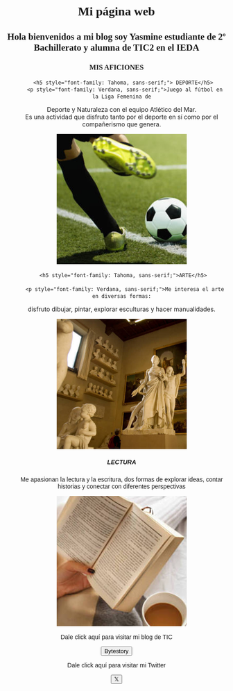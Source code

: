 <html>
<body style="background-image: url('abstract-rainbow-6296890.jpg');
 background-repeat: no-repeat; 
 background-size: cover; 
 background-position: center;">
<head>  
 <center> <h1 style="font-family: Copperplate, Papyrus, fantasy;">Mi página web</h1>

  
<h2 style="font-family: Copperplate, Papyrus, fantasy;">Hola bienvenidos a mi blog soy Yasmine estudiante de 2º Bachillerato y alumna de TIC2 en el IEDA</h2>
  
  <h3 style="font-family: Copperplate, Papyrus, fantasy;">MIS AFICIONES</h3>
 
  
  <center> 
  <ul>
 
     <h5 style="font-family: Tahoma, sans-serif;"> DEPORTE</h5>
      <p style="font-family: Verdana, sans-serif;">Juego al fútbol en la Liga Femenina de
Deporte y Naturaleza con el equipo
Atlético del Mar. <br> Es una actividad que
disfruto tanto por el deporte en sí como
por el compañerismo que genera. </br> </p>  <center><img src="oie_IyJGlSTt8HzN.jpg" 
style="width: 300px; height: 300px; object-fit: cover;"></center>
   
      
     <h5 style="font-family: Tahoma, sans-serif;">ARTE</h5>
	
      <p style="font-family: Verdana, sans-serif;">Me interesa el arte en diversas formas:
disfruto dibujar, pintar, explorar esculturas
y hacer manualidades.</p> <center> <img src="oie_t1cBrH3tBNEs.jpg"
style="width: 300px; height: 300px; object-fit: cover;"> </center>
   
<h5 style="font-family: Tahoma, sans-serif;"> LECTURA</h5>
      <p style="font-family: Verdana, sans-serif;">Me apasionan la lectura y la escritura, dos
formas de explorar ideas, contar historias
y conectar con diferentes perspectivas </p> <center><img src="oie_od9VYK9XMXGx.jpg"
style="width: 300px; height: 300px; object-fit: cover;"></center>
  
  </ul>
  </center>
  <p style="font-family: Tahoma, sans-serif;">Dale click aquí para visitar mi blog de TIC</p>
  <p style="font-family: Verdana, sans-serif;"><a href="https://bytestory1.wordpress.com/"><button>Bytestory</button></a></p>
  <p style="font-family: Tahoma, sans-serif;">Dale click aquí para visitar mi Twitter </p>
  <p><a href="https://x.com/ByteStory_"><button>𝕏</button></a></p>
</body>
</html>
